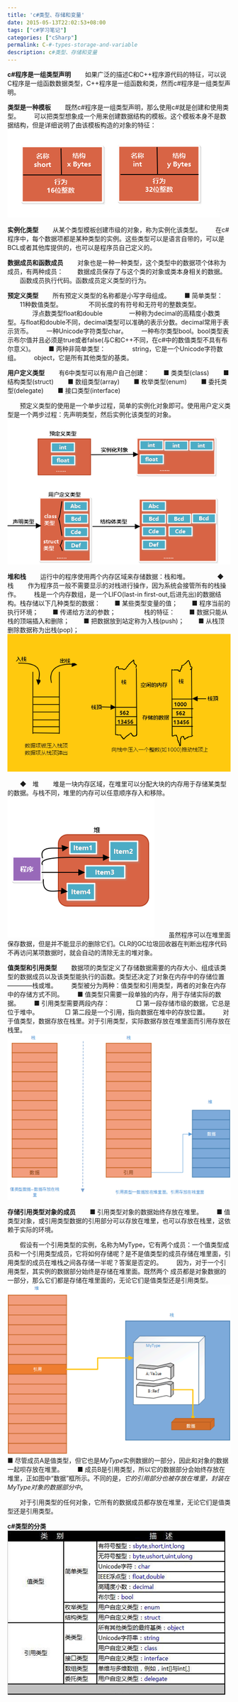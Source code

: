 ```yaml
---
title: 'c#类型、存储和变量'
date: 2015-05-13T22:02:53+08:00
tags: ["c#学习笔记"]
categories: ["cSharp"]
permalink: C-#-types-storage-and-variable
description: c#类型、存储和变量
---
```

**c#程序是一组类型声明**
　　如果广泛的描述C和C++程序源代码的特征，可以说C程序是一组函数数据类型，C++程序是一组函数和类，然而c#程序是一组类型声明。

**类型是一种模板**
　　既然c#程序是一组类型声明，那么使用c#就是创建和使用类型。
　　可以把类型想象成一个用来创建数据结构的模板。这个模板本身不是数据结构，但是详细说明了由该模板构造的对象的特征：
![](/image/cSharp/cSharp8.png)<!--more-->

**实例化类型**
　　从某个类型模板创建市级的对象，称为实例化该类型。
　　在c#程序中，每个数据项都是某种类型的实例。这些类型可以是语言自带的，可以是BCL或者其他库提供的，也可以是程序员自己定义的。

**数据成员和函数成员**
　　对象也是一种一种类型，这个类型中的数据项个体称为成员，有两种成员：
　　数据成员保存了与这个类的对象或类本身相关的数据。
　　函数成员执行代码。函数成员定义类型的行为。

**预定义类型**
　　所有预定义类型的名称都是小写字母组成。
　　■ 简单类型：
　　11种数值类型。
　　　　不同长度的有符号和无符号的整数类型。
　　　　浮点数类型float和double
　　　　一种称为decimal的高精度小数类型。与float和double不同，decimal类型可以准确的表示分数。decimal常用于表示货币。
　　一种Unicode字符类型char。
　　一种布尔类型bool。bool类型表示布尔值并且必须是true或者false(与C和C++不同，在c#中的数值类型不具有布尔意义)。
　　■ 两种非简单类型：　　
　　string，它是一个Unicode字符数组。
　　object，它是所有其他类型的基类。

**用户定义类型**
　　有6中类型可以有用户自己创建：
　　■ 类类型(class)
　　■ 结构类型(struct)
　　■ 数组类型(array)
　　■ 枚举类型(enum)
　　■ 委托类型(delegate)
　　■ 接口类型(interface)

　　预定义类型的使用是一个单步过程，简单的实例化对象即可。使用用户定义类型是一个两步过程：先声明类型，然后实例化该类型的对象。
![](/image/cSharp/cSharp9.png)

**堆和栈**
　　运行中的程序使用两个内存区域来存储数据：栈和堆。
　　
　　◆ 栈
　　作为程序员一般不需要显示的对栈进行操作，因为系统会接管所有的栈操作。
　　栈是一个内存数组，是一个LIFO(last-in first-out,后进先出)的数据结构。栈存储以下几种类型的数据：
　　■ 某些类型变量的值；
　　■ 程序当前的执行环境；
　　■ 传递给方法的参数；
　　
　　栈的特征：
　　■ 数据只能从栈的顶端插入和删除；
　　■ 把数据放到站定称为入栈(push)；
　　■ 从栈顶删除数据称为出栈(pop)；
![](/image/cSharp/cSharp10.png)

　　◆　堆
　　堆是一块内存区域，在堆里可以分配大块的内存用于存储某类型的数据。与栈不同，堆里的内存可以任意顺序存入和移除。
![](/image/cSharp/cSharp11.png)
　　虽然程序可以在堆里面保存数据，但是并不能显示的删除它们。CLR的GC垃圾回收器在判断出程序代码不再访问某项数据时，就会自动的清除无主的堆对象。

**值类型和引用类型**
　　数据项的类型定义了存储数据需要的内存大小、组成该类型的数据成员以及该类型能执行的函数。类型还决定了对象在内存中的存储位置————栈或堆。
　　类型被分为两种：值类型和引用类型，两者的对象在内存中的存储方式不同。
　　■ 值类型只需要一段单独的内存，用于存储实际的数据。
　　■ 引用类型需要两段内存：
　　　　□ 第一段存储市级的数据，它总是位于堆中。
　　　　□ 第二段是一个引用，指向数据在堆中的存放位置。
　　对于值类型，数据存放在栈里。对于引用类型，实际数据存放在堆里面而引用存放在栈里。
![](/image/cSharp/cSharp12.png)

**存储引用类型对象的成员**
　　■ 引用类型对象的数据始终存放在堆里。
　　■ 值类型对象，或引用类型数据的引用部分可以存放在堆里，也可以存放在栈里，这依赖于实际的环境。

　　假设有一个引用类型的实例，名称为MyType，它有两个成员：一个值类型成员和一个引用类型成员，它将如何存储呢？是不是值类型的成员存储在堆里面，引用类型的成员在堆栈之间各存储一半呢？答案是否定的。
　　因为，对于一个引用类型，其实例的数据部分始终是存储在堆里面。既然两个 成员都是对象数据的一部分，那么它们都是存储在堆里面的，无论它们是值类型还是引用类型。 
![](/image/cSharp/cSharp13.png)
　　■ 尽管成员A是值类型，但它也是*MyType*实例数据的一部分，因此和对象的数据一起呗存放在堆里。
　　■ 成员B是引用类型，所以它的数据部分会始终存放在堆里，正如图中“数据”框所示。不同的是，*它的引用部分也被存放在堆里，封装在MyType对象的数据部分中*。

　　对于引用类型的任何对象，它所有的数据成员都存放在堆里，无论它们是值类型还是引用类型。

**c#类型的分类**
![](/image/cSharp/cSharp14.png)

